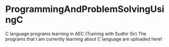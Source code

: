 # ProgrammingAndProblemSolvingUsingC
C language programs learning in AEC (Training with Sudhir Sir)
The programs that I am currently learning about C language are uploaded here!
